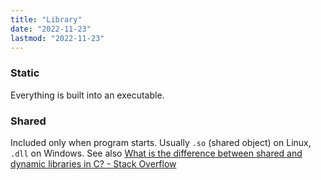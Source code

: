 ```yaml
---
title: "Library"
date: "2022-11-23"
lastmod: "2022-11-23"
---
```


### Static
Everything is built into an executable.

### Shared
Included only when program starts. Usually `.so` (shared object) on Linux, `.dll` on Windows. See also [What is the difference between shared and dynamic libraries in C? - Stack Overflow](https://stackoverflow.com/questions/56899488/what-is-the-difference-between-shared-and-dynamic-libraries-in-c)

